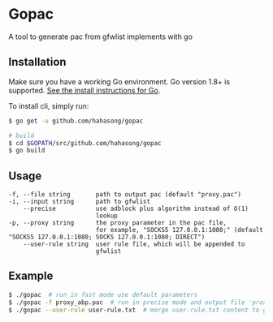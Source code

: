 # Gopac
A tool to generate pac from gfwlist implements with go

## Installation

Make sure you have a working Go environment.  Go version 1.8+ is supported.  [See
the install instructions for Go](https://golang.org/doc/install.html).

To install cli, simply run:
```bash
$ go get -u github.com/hahasong/gopac

# build
$ cd $GOPATH/src/github.com/hahasong/gopac
$ go build
```

## Usage

```
-f, --file string       path to output pac (default "proxy.pac")
-i, --input string      path to gfwlist
    --precise           use adblock plus algorithm instead of O(1)
                        lookup
-p, --proxy string      the proxy parameter in the pac file, 
                        for example, "SOCKS5 127.0.0.1:1080;" (default "SOCKS5 127.0.0.1:1080; SOCKS 127.0.0.1:1080; DIRECT")
    --user-rule string  user rule file, which will be appended to
                        gfwlist
```

## Example

```bash
$ ./gopac  # run in fast mode use default parameters
$ ./gopac -f proxy_abp.pac  # run in precise mode and output file 'proxy_abp.pac'
$ ./gopac --user-rule user-rule.txt  # merge user-rule.txt content to gfwlist
```
